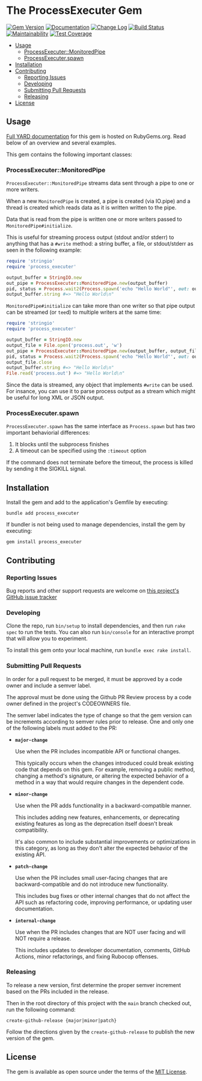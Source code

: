 # The ProcessExecuter Gem

[![Gem Version](https://badge.fury.io/rb/process_executer.svg)](https://badge.fury.io/rb/process_executer)
[![Documentation](https://img.shields.io/badge/Documentation-Latest-green)](https://rubydoc.info/gems/process_executer/)
[![Change Log](https://img.shields.io/badge/CHANGELOG-Latest-green)](https://rubydoc.info/gems/process_executer/file/CHANGELOG.md)
[![Build Status](https://github.com/main-branch/process_executer/workflows/CI%20Build/badge.svg?branch=main)](https://github.com/main-branch/process_executer/actions?query=workflow%3ACI%20Build)
[![Maintainability](https://api.codeclimate.com/v1/badges/0b5c67e5c2a773009cd0/maintainability)](https://codeclimate.com/github/main-branch/process_executer/maintainability)
[![Test Coverage](https://api.codeclimate.com/v1/badges/0b5c67e5c2a773009cd0/test_coverage)](https://codeclimate.com/github/main-branch/process_executer/test_coverage)

* [Usage](#usage)
  * [ProcessExecuter::MonitoredPipe](#processexecutermonitoredpipe)
  * [ProcessExecuter.spawn](#processexecuterspawn)
* [Installation](#installation)
* [Contributing](#contributing)
  * [Reporting Issues](#reporting-issues)
  * [Developing](#developing)
  * [Submitting Pull Requests](#submitting-pull-requests)
  * [Releasing](#releasing)
* [License](#license)

## Usage

[Full YARD documentation](https://rubydoc.info/gems/process_executer/) for this
gem is hosted on RubyGems.org. Read below of an overview and several examples.

This gem contains the following important classes:

### ProcessExecuter::MonitoredPipe

`ProcessExecuter::MonitoredPipe` streams data sent through a pipe to one or more writers.

When a new `MonitoredPipe` is created, a pipe is created (via IO.pipe) and
a thread is created which reads data as it is written written to the pipe.

Data that is read from the pipe is written one or more writers passed to
`MonitoredPipe#initialize`.

This is useful for streaming process output (stdout and/or stderr) to anything that has a
`#write` method: a string buffer, a file, or stdout/stderr as seen in the following example:

```ruby
require 'stringio'
require 'process_executer'

output_buffer = StringIO.new
out_pipe = ProcessExecuter::MonitoredPipe.new(output_buffer)
pid, status = Process.wait2(Process.spawn('echo "Hello World"', out: out_pipe))
output_buffer.string #=> "Hello World\n"
```

`MonitoredPipe#initialize` can take more than one writer so that pipe output can be
streamed (or `tee`d) to multiple writers at the same time:

```ruby
require 'stringio'
require 'process_executer'

output_buffer = StringIO.new
output_file = File.open('process.out', 'w')
out_pipe = ProcessExecuter::MonitoredPipe.new(output_buffer, output_file)
pid, status = Process.wait2(Process.spawn('echo "Hello World"', out: out_pipe))
output_file.close
output_buffer.string #=> "Hello World\n"
File.read('process.out') #=> "Hello World\n"
```

Since the data is streamed, any object that implements `#write` can be used. For insance,
you can use it to parse process output as a stream which might be useful for long XML
or JSON output.

### ProcessExecuter.spawn

`ProcessExecuter.spawn` has the same interface as `Process.spawn` but has two
important behaviorial differences:

1. It blocks until the subprocess finishes
2. A timeout can be specified using the `:timeout` option

If the command does not terminate before the timeout, the process is killed by
sending it the SIGKILL signal.

## Installation

Install the gem and add to the application's Gemfile by executing:

```shell
bundle add process_executer
```

If bundler is not being used to manage dependencies, install the gem by executing:

```shell
gem install process_executer
```

## Contributing

### Reporting Issues

Bug reports and other support requests are welcome on [this project's
GitHub issue tracker](https://github.com/main-branch/process_executer)

### Developing

Clone the repo, run `bin/setup` to install dependencies, and then run `rake spec` to
run the tests. You can also run `bin/console` for an interactive prompt that will
allow you to experiment.

To install this gem onto your local machine, run `bundle exec rake install`.

### Submitting Pull Requests

In order for a pull request to be merged, it must be approved by a code owner and
include a semver label.

The approval must be done using the Github PR Review process by a code owner defined
in the project's CODEOWNERS file.

The semver label indicates the type of change so that the gem version can be
increments according to semver rules prior to release. One and only one of the
following labels must added to the PR:

* **`major-change`**

  Use when the PR includes incompatible API or functional changes.

  This typically occurs when the changes introduced could break existing code that
  depends on this gem. For example, removing a public method, changing a method's
  signature, or altering the expected behavior of a method in a way that would
  require changes in the dependent code.

* **`minor-change`**

  Use when the PR adds functionality in a backward-compatible manner.

  This includes adding new features, enhancements, or deprecating existing features
  as long as the deprecation itself doesn't break compatibility.

  It's also common to include substantial improvements or optimizations in this
  category, as long as they don't alter the expected behavior of the existing API.

* **`patch-change`**

  Use when the PR includes small user-facing changes that are backward-compatible and
  do not introduce new functionality.

  This includes bug fixes or other internal changes that do not affect the API such
  as refactoring code, improving performance, or updating user documentation.

* **`internal-change`**

  Use when the PR includes changes that are NOT user facing and will NOT require a
  release.

  This includes updates to developer documentation, comments, GitHub Actions, minor
  refactorings, and fixing Rubocop offenses.

### Releasing

To release a new version, first determine the proper semver increment based on the
PRs included in the release.

Then in the root directory of this project with the `main` branch checked out, run
the following command:

```shell
create-github-release {major|minor|patch}
```

Follow the directions given by the `create-github-release` to publish the new version
of the gem.

## License

The gem is available as open source under the terms of the [MIT
License](https://opensource.org/licenses/MIT).

